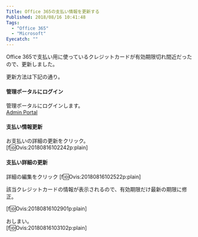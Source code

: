 ```yaml
---
Title: Office 365の支払い情報を更新する
Published: 2018/08/16 10:41:48
Tags:
  - "Office 365"
  - "Microsoft"
Eyecatch: ""
---
```

Office 365で支払い用に使っているクレジットカードが有効期限切れ間近だったので、更新しました。  

更新方法は下記の通り。  





#### 管理ポータルにログイン  
管理ポータルにログインします。  
[Admin Portal](https://portal.office.com/adminportal/)  

#### 支払い情報更新  
お支払いの詳細の更新をクリック。  
[f:id:Ovis:20180816102242p:plain]

#### 支払い詳細の更新  
詳細の編集をクリック
[f:id:Ovis:20180816102522p:plain]  

該当クレジットカードの情報が表示されるので、有効期限だけ最新の期限に修正。  

[f:id:Ovis:20180816102901p:plain]  

おしまい。  
[f:id:Ovis:20180816103102p:plain]